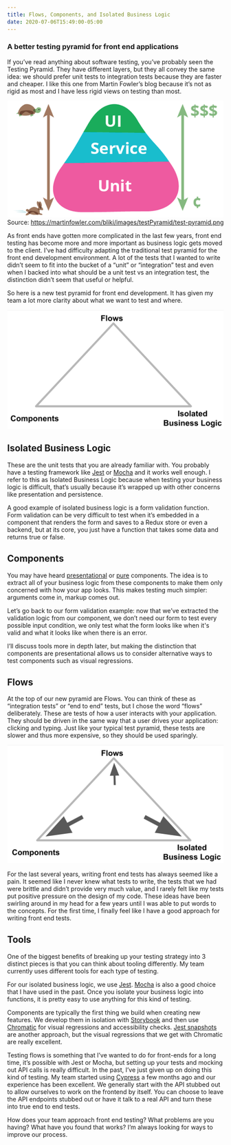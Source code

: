 ```yaml
---
title: Flows, Components, and Isolated Business Logic
date: 2020-07-06T15:49:00-05:00
---
```


### A better testing pyramid for front end applications

If you’ve read anything about software testing, you’ve probably seen the Testing Pyramid. They have different layers, but they all convey the same idea: we should prefer unit tests to integration tests because they are faster and cheaper. I like this one from Martin Fowler’s blog because it’s not as rigid as most and I have less rigid views on testing than most.

![Test Pyramid](https://github.com/DanLuchi/danluchi.github.com/blob/master/images/test-pyramid.png?raw=true "Test Pyramid")
Source: https://martinfowler.com/bliki/images/testPyramid/test-pyramid.png

As front ends have gotten more complicated in the last few years, front end testing has become more and more important as business logic gets moved to the client. I’ve had difficulty adapting the traditional test pyramid for the front end development environment. A lot of the tests that I wanted to write didn’t seem to fit into the bucket of a “unit” or “integration” test and even when I backed into what should be a unit test vs an integration test, the distinction didn’t seem that useful or helpful.

So here is a new test pyramid for front end development. It has given my team a lot more clarity about what we want to test and where.

![Pyramid with flows at the top, components and isolated business logic at the bottom](https://github.com/DanLuchi/danluchi.github.com/blob/master/images/flows-components-business-logic.png?raw=true "Flows, Components and Isolated Business Logic Pyramid")

## Isolated Business Logic

These are the unit tests that you are already familiar with. You probably have a testing framework like [Jest](https://jestjs.io/) or [Mocha](https://mochajs.org/) and it works well enough. I refer to this as Isolated Business Logic because when testing your business logic is difficult, that’s usually because it’s wrapped up with other concerns like presentation and persistence. 

A good example of isolated business logic is a form validation function. Form validation can be very difficult to test when it’s embedded in a component that renders the form and saves to a Redux store or even a backend, but at its core, you just have a function that takes some data and returns true or false.

## Components

You may have heard [presentational](https://medium.com/@dan_abramov/smart-and-dumb-components-7ca2f9a7c7d0) or [pure](https://medium.com/groww-engineering/stateless-component-vs-pure-component-d2af88a1200b) components. The idea is to extract all of your business logic from these components to make them only concerned with how your app looks. This makes testing much simpler: arguments come in, markup comes out.

Let’s go back to our form validation example: now that we’ve extracted the validation logic from our component, we don’t need our form to test every possible input condition, we only test what the form looks like when it's valid and what it looks like when there is an error.

I’ll discuss tools more in depth later, but making the distinction that components are presentational allows us to consider alternative ways to test components such as visual regressions.

## Flows

At the top of our new pyramid are Flows. You can think of these as “integration tests” or “end to end” tests, but I chose the word “flows” deliberately. These are tests of how a user interacts with your application. They should be driven in the same way that a user drives your application: clicking and typing. Just like your typical test pyramid, these tests are slower and thus more expensive, so they should be used sparingly.

![Pyramid with flows at the top and a small arrow pointed to it. Components and isolated business logic are the bottom with larger arrows pointing to them.](https://github.com/DanLuchi/danluchi.github.com/blob/master/images/flows-components-business-logic-with-arrows.png?raw=true "Flows, Components and Isolated Business Logic Pyramid")

For the last several years, writing front end tests has always seemed like a pain. It seemed like I never knew what tests to write, the tests that we had were brittle and didn’t provide very much value, and I rarely felt like my tests put positive pressure on the design of my code. These ideas have been swirling around in my head for a few years until I was able to put words to the concepts. For the first time, I finally feel like I have a good approach for writing front end tests.

## Tools

One of the biggest benefits of breaking up your testing strategy into 3 distinct pieces is that you can think about tooling differently. My team currently uses different tools for each type of testing.

For our isolated business logic, we use [Jest](https://jestjs.io/). [Mocha](https://mochajs.org/) is also a good choice that I have used in the past. Once you isolate your business logic into functions, it is pretty easy to use anything for this kind of testing.

Components are typically the first thing we build when creating new features. We develop them in isolation with [Storybook](https://storybook.js.org/) and then use [Chromatic](https://www.chromaticqa.com/) for visual regressions and accessibility checks. [Jest snapshots](https://jestjs.io/docs/en/snapshot-testing) are another approach, but the visual regressions that we get with Chromatic are really excellent. 

Testing flows is something that I’ve wanted to do for front-ends for a long time, it’s possible with Jest or Mocha, but setting up your tests and mocking out API calls is really difficult. In the past, I’ve just given up on doing this kind of testing. My team started using [Cypress](https://www.cypress.io/) a few months ago and our experience has been excellent. We generally start with the API stubbed out to allow ourselves to work on the frontend by itself. You can choose to leave the API endpoints stubbed out or have it talk to a real API and turn these into true end to end tests.

How does your team approach front end testing? What problems are you having? What have you found that works? I’m always looking for ways to improve our process.


